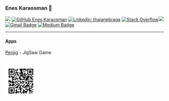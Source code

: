 ### Enes Karaosman 👋

<!-- prettier-ignore-start -->
<!-- markdownlint-disable -->
<img align="right" src="https://github-readme-stats.vercel.app/api?username=enesKaraosman&show_icons=true&icon_color=278ECF&text_color=718096&bg_color=f7f7f7&hide_title=true" />


![](https://visitor-badge.glitch.me/badge?page_id=EnesKaraosman.EnesKaraosman)
[![GitHub Enes Karaosman](https://img.shields.io/github/followers/EnesKaraosman?label=follow&style=social)](https://github.com/EnesKaraosman)
[![Linkedin: thaianebraga](https://img.shields.io/badge/-EnesKaraosman-blue?style=flat-square&logo=Linkedin&logoColor=white&link=https://www.linkedin.com/in/enes-karaosman-50b952105/)](https://www.linkedin.com/in/enes-karaosman-50b952105/)
[![Stack Overflow](https://img.shields.io/badge/-Stack%20Overflow-222222?style=flat-square&logo=stack-overflow&logoColor=white&link=https://stackoverflow.com/users/5645821/enes-karaosman)](https://stackoverflow.com/users/5645821/enes-karaosman)
[![Gmail Badge](https://img.shields.io/badge/-enesKaraosman-c14438?style=flat&logo=Gmail&logoColor=white&link=mailto:eneskaraosman53@gmail.com)](mailto:eneskaraosman53@gmail.com)
[![Medium Badge](https://img.shields.io/badge/-enesKaraosman-000000?style=flat&labelColor=000000&logo=Medium&link=https://medium.com/@eneskaraosman53)](https://medium.com/@eneskaraosman53)
<br>

---

#### Apps

[Penjig](https://apps.apple.com/us/app/penjig/id1546984240) - JigSaw Game <br> <br>
<img src="https://github.com/EnesKaraosman/EnesKaraosman/blob/main/penjigQR.png" width="100px" height="100px" style="padding-top: 16px" />
